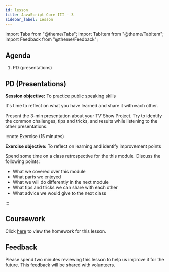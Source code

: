 ```yaml
---
id: lesson
title: JavaScript Core III - 3
sidebar_label: Lesson
---
```


<!-- These imports are used to enable this feature. Do not delete. -->
<!-- https://v2.docusaurus.io/docs/markdown-features#multi-language-support-code-blocks -->

import Tabs from "@theme/Tabs";
import TabItem from "@theme/TabItem";
import Feedback from "@theme/Feedback";

## Agenda

1. PD (presentations)

## PD (Presentations)

**Session objective:** To practice public speaking skills

It's time to reflect on what you have learned and share it with each other.

Present the 3-min presentation about your TV Show Project. Try to identify the common challenges, tips and tricks, and results while listening to the other presentations.

:::note Exercise (15 minutes)

**Exercise objective:** To reflect on learning and identify improvement points

Spend some time on a class retrospective for the this module. Discuss the following points:

- What we covered over this module
- What parts we enjoyed
- What we will do differently in the next module
- What tips and tricks we can share with each other
- What advice we would give to the next class 

:::

## Coursework

Click [here](./homework) to view the homework for this lesson.

## Feedback

Please spend two minutes reviewing this lesson to help us improve it for the future. This feedback will be shared with volunteers.

<Feedback module="JavaScript Core 4" week="Week 4" />
